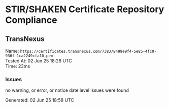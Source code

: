 # STIR/SHAKEN Certificate Repository Compliance

## TransNexus

Name: `https://certificates.transnexus.com/738J/8499e9f4-5e85-4fc0-936f-1ca2249cfa10.pem`\
Tested At: 02 Jun 25 18:26 UTC\
Time: 23ms

### Issues

no warning, or error, or notice date level issues were found

Generated: 02 Jun 25 18:58 UTC